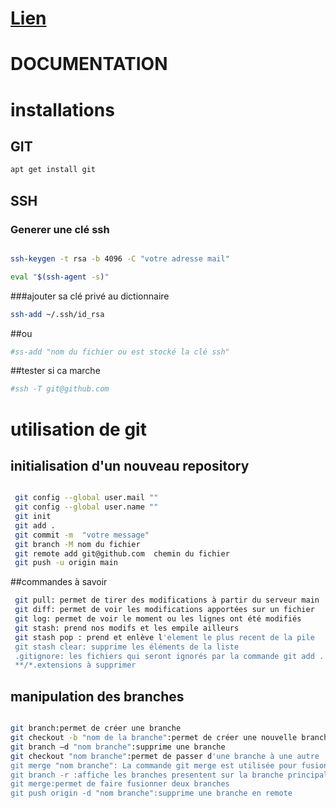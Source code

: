 # [Lien](https://www.youtube.com/watch?v=X_8Nh5XfRw0)


# DOCUMENTATION



# installations

## GIT
```bash
apt get install git
```
## SSH
### Generer une clé ssh
```bash

ssh-keygen -t rsa -b 4096 -C "votre adresse mail"

eval "$(ssh-agent -s)"
```
###ajouter sa clé privé au dictionnaire
```bash
ssh-add ~/.ssh/id_rsa 
```
##ou
```bash
#ss-add "nom du fichier ou est stocké la clé ssh"
```
##tester si ca marche
```bash
#ssh -T git@github.com
```
# utilisation de git  
## initialisation d'un nouveau repository

```bash

 git config --global user.mail ""
 git config --global user.name ""
 git init  
 git add .
 git commit -m  "votre message"
 git branch -M nom du fichier   
 git remote add git@github.com  chemin du fichier
 git push -u origin main  
```

 ##commandes à savoir

```bash
 git pull: permet de tirer des modifications à partir du serveur main
 git diff: permet de voir les modifications apportées sur un fichier
 git log: permet de voir le moment ou les lignes ont été modifiés
 git stash: prend nos modifs et les empile ailleurs
 git stash pop : prend et enlève l'element le plus recent de la pile
 git stash clear: supprime les éléments de la liste
 .gitignore: les fichiers qui seront ignorés par la commande git add .
 **/*.extensions à supprimer
 ```

## manipulation des branches
```bash

git branch:permet de créer une branche
git checkout -b "nom de la branche":permet de créer une nouvelle branche
git branch –d "nom branche":supprime une branche
git checkout "nom branche":permet de passer d'une branche à une autre
git merge "nom branche": La commande git merge est utilisée pour fusionner une branche dans la branche active
git branch -r :affiche les branches presentent sur la branche principale
git merge:permet de faire fusionner deux branches
git push origin -d "nom branche":supprime une branche en remote
```






